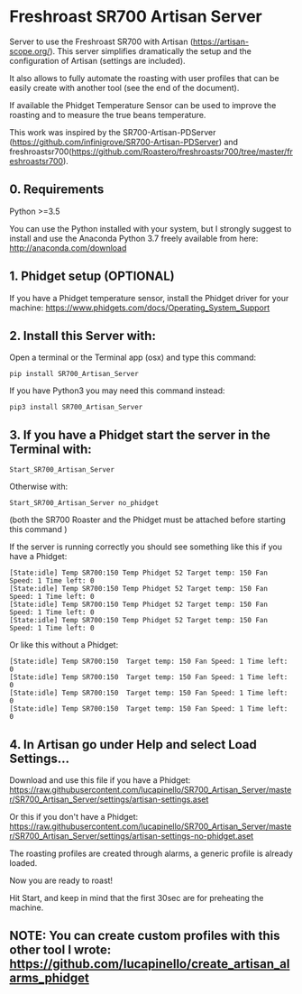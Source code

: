 # Freshroast SR700 Artisan Server

Server to use the Freshroast SR700 with Artisan (https://artisan-scope.org/). This server simplifies dramatically the setup and the configuration of Artisan (settings are included).

It also allows to fully automate the roasting with user profiles that can be easily create with another tool (see the end of the document). 

If available the Phidget Temperature Sensor can be used to improve the roasting and to measure the true beans temperature. 

This work was inspired by the SR700-Artisan-PDServer (https://github.com/infinigrove/SR700-Artisan-PDServer) and freshroastsr700(https://github.com/Roastero/freshroastsr700/tree/master/freshroastsr700).

## 0. Requirements

Python >=3.5

You can use the Python installed with your system, but I strongly suggest to install and use the Anaconda Python 3.7 freely available from here:
http://anaconda.com/download

## 1. Phidget setup (OPTIONAL)

If you have a Phidget temperature sensor, install the Phidget driver for your machine: https://www.phidgets.com/docs/Operating_System_Support

## 2. Install this Server with: 

Open a terminal or the Terminal app (osx) and type this command:

`pip install SR700_Artisan_Server`

If you have Python3 you may need this command instead:

`pip3 install SR700_Artisan_Server`

## 3. If you have a Phidget start the server in the Terminal with:

`Start_SR700_Artisan_Server`  

Otherwise with:

`Start_SR700_Artisan_Server no_phidget`

(both the SR700 Roaster and the Phidget must be attached before starting this command )

If the server is running correctly you should see something like this if you have a Phidget:
```
[State:idle] Temp SR700:150 Temp Phidget 52 Target temp: 150 Fan Speed: 1 Time left: 0
[State:idle] Temp SR700:150 Temp Phidget 52 Target temp: 150 Fan Speed: 1 Time left: 0
[State:idle] Temp SR700:150 Temp Phidget 52 Target temp: 150 Fan Speed: 1 Time left: 0
[State:idle] Temp SR700:150 Temp Phidget 52 Target temp: 150 Fan Speed: 1 Time left: 0
```
Or like this without a Phidget:

```
[State:idle] Temp SR700:150  Target temp: 150 Fan Speed: 1 Time left: 0
[State:idle] Temp SR700:150  Target temp: 150 Fan Speed: 1 Time left: 0
[State:idle] Temp SR700:150  Target temp: 150 Fan Speed: 1 Time left: 0
[State:idle] Temp SR700:150  Target temp: 150 Fan Speed: 1 Time left: 0
```

## 4. In Artisan go under Help and select Load Settings…

Download and use this file if you have a Phidget: https://raw.githubusercontent.com/lucapinello/SR700_Artisan_Server/master/SR700_Artisan_Server/settings/artisan-settings.aset

Or this if you don't have a Phidget: https://raw.githubusercontent.com/lucapinello/SR700_Artisan_Server/master/SR700_Artisan_Server/settings/artisan-settings-no-phidget.aset

The roasting profiles are created through alarms, a generic profile is already loaded.

Now you are ready to roast!

Hit Start, and keep in mind that the first 30sec are for preheating the machine. 

## NOTE: You can create custom profiles with this other tool I wrote: https://github.com/lucapinello/create_artisan_alarms_phidget



